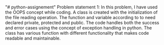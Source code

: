 "# python-assignement" 
Problem statement 1: 
In this problem, I have used the OOPS concept while coding. A class is created with the initialization of the file reading operation.
The function and variable according to to need declared private, protected and public. The code handles both the success and error cases using the concept of exception handling in python. The class has various function with different functionality that makes code readable and maintainable.  

